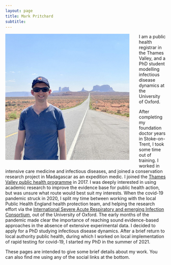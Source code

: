```yaml
---
layout: page
title: Mark Pritchard
subtitle: 
---
```


<img style="float: left; padding: 0px 30px 20px 0px;" width="390" height="395" src="https://github.com/markgpritchard/markgpritchard.github.io/blob/master/assets/img/IMG_0598.jpg?raw=true" alt="Mark Pritchard, photographed in southern Utah near Monument Valley"/>

I am a public health registrar in the Thames Valley, and a PhD student modelling infectious disease dynamics at the University of Oxford. 

After completing my foundation doctor years in Stoke-on-Trent, I took some time out of training. I worked in intensive care medicine and infectious diseases, and joined a conservation research project in Madagascar as an expedition medic. I joined the [Thames Valley public health programme](https://www.oxsph.org/) in 2017. I was deeply interested in using academic research to improve the evidence base for public health action, but was unsure what route would best suit my interests. When the covid-19 pandemic struck in 2020, I split my time between working with the local Public Health England health protection team, and helping the research effort via the [International Severe Acute Respiratory and emerging Infection Consortium](https://isaric.org/), out of the University of Oxford. The early months of the pandemic made clear the importance of reaching sound evidence-based approaches in the absence of extensive experimental data. I decided to apply for a PhD studying infectious disease dynamics. After a brief return to local authority public health, during which I worked on local implementation of rapid testing for covid-19, I started my PhD in the summer of 2021.

These pages are intended to give some brief details about my work. You can also find me using any of the social links at the bottom. 

<a rel="me" href="https://toot.community/@markgpritchard" />